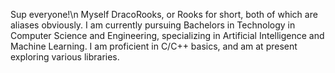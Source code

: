 Sup everyone!\n
Myself DracoRooks, or Rooks for short, both of which are aliases obviously.
I am currently pursuing Bachelors in Technology in Computer Science and Engineering, specializing in Artificial Intelligence and Machine Learning.
I am proficient in C/C++ basics, and am at present exploring various libraries.

